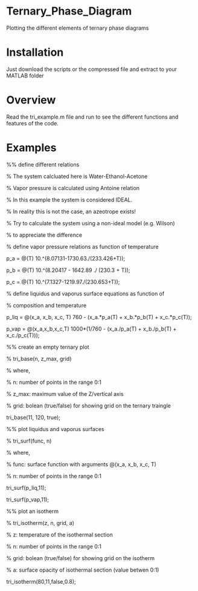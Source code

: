 # Ternary_Phase_Diagram
Plotting the different elements of ternary phase diagrams


# Installation
Just download the scripts or the compressed file and extract to your MATLAB folder


# Overview
Read the tri_example.m file and run to see the different functions and features of the code.


# Examples


%% define different relations

% The system calcluated here is Water-Ethanol-Acetone 

% Vapor pressure is calculated using Antoine relation 

% In this example the system is considered IDEAL. 

% In reality this is not the case, an azeotrope exists!

% Try to calculate the system using a non-ideal model (e.g. Wilson)

% to appreciate the difference


% define vapor pressure relations as function of temperature

p_a = @(T) 10.^(8.07131-1730.63./(233.426+T));

p_b = @(T) 10.^(8.20417 - 1642.89 ./ (230.3 + T));

p_c = @(T) 10.^(7.1327-1219.97./(230.653+T));


% define liquidus and vaporus surface equations as function of 

% composition and temperature

p_liq = @(x_a, x_b, x_c, T) 760 - (x_a.*p_a(T) + x_b.*p_b(T) + x_c.*p_c(T));

p_vap = @(x_a,x_b,x_c,T) 1000*(1/760 - (x_a./p_a(T) + x_b./p_b(T) + x_c./p_c(T)));


%% create an empty ternary plot

% tri_base(n, z_max, grid)

% where,

% n:         number of points in the range 0:1

% z_max:     maximum value of the Z/vertical axis

% grid:      bolean (true/false) for showing grid on the ternary traingle

tri_base(11, 120, true);


%% plot liquidus and vaporus surfaces

% tri_surf(func, n)

% where,

% func:      surface function with arguments @(x_a, x_b, x_c, T)

% n:         number of points in the range 0:1

tri_surf(p_liq,11);

tri_surf(p_vap,11);


%% plot an isotherm

% tri_isotherm(z, n, grid, a)

% z:         temperature of the isothermal section

% n:         number of points in the range 0:1

% grid:      bolean (true/false) for showing grid on the isotherm

% a:         surface opacity of isothermal section (value betwen 0:1)

tri_isotherm(80,11,false,0.8);
